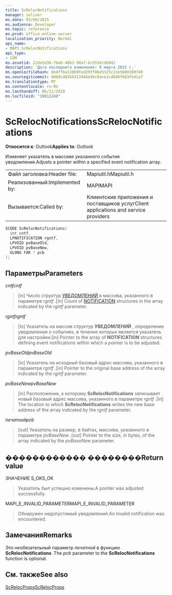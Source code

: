 ```yaml
---
title: ScRelocNotifications
manager: soliver
ms.date: 03/09/2015
ms.audience: Developer
ms.topic: reference
ms.prod: office-online-server
localization_priority: Normal
api_name:
- MAPI.ScRelocNotifications
api_type:
- COM
ms.assetid: 22de5d38-7be6-48b3-90a7-bc553dcdb042
description: 'Дата последнего изменения: 9 марта 2015 г.'
ms.openlocfilehash: bb4ff6a128b9fed29ff0be5325c21e5600389740
ms.sourcegitcommit: 9d60cd82b5413446e5bc8ace2cd689f683fb41a7
ms.translationtype: MT
ms.contentlocale: ru-RU
ms.lasthandoff: 06/11/2018
ms.locfileid: "19812240"
---
```

# <a name="screlocnotifications"></a><span data-ttu-id="15bff-103">ScRelocNotifications</span><span class="sxs-lookup"><span data-stu-id="15bff-103">ScRelocNotifications</span></span>

  
  
<span data-ttu-id="15bff-104">**Относится к**: Outlook</span><span class="sxs-lookup"><span data-stu-id="15bff-104">**Applies to**: Outlook</span></span> 
  
<span data-ttu-id="15bff-105">Изменяет указатель в массиве указанного события уведомления.</span><span class="sxs-lookup"><span data-stu-id="15bff-105">Adjusts a pointer within a specified event notification array.</span></span> 
  
|||
|:-----|:-----|
|<span data-ttu-id="15bff-106">Файл заголовка:</span><span class="sxs-lookup"><span data-stu-id="15bff-106">Header file:</span></span>  <br/> |<span data-ttu-id="15bff-107">Mapiutil.h</span><span class="sxs-lookup"><span data-stu-id="15bff-107">Mapiutil.h</span></span>  <br/> |
|<span data-ttu-id="15bff-108">Реализованный:</span><span class="sxs-lookup"><span data-stu-id="15bff-108">Implemented by:</span></span>  <br/> |<span data-ttu-id="15bff-109">MAPI</span><span class="sxs-lookup"><span data-stu-id="15bff-109">MAPI</span></span>  <br/> |
|<span data-ttu-id="15bff-110">Вызывается:</span><span class="sxs-lookup"><span data-stu-id="15bff-110">Called by:</span></span>  <br/> |<span data-ttu-id="15bff-111">Клиентские приложения и поставщиков услуг</span><span class="sxs-lookup"><span data-stu-id="15bff-111">Client applications and service providers</span></span>  <br/> |
   
```cpp
SCODE ScRelocNotifications(
  int cntf,
  LPNOTIFICATION rgntf,
  LPVOID pvBaseOld,
  LPVOID pvBaseNew,
  ULONG FAR * pcb
);
```

## <a name="parameters"></a><span data-ttu-id="15bff-112">Параметры</span><span class="sxs-lookup"><span data-stu-id="15bff-112">Parameters</span></span>

 <span data-ttu-id="15bff-113">_cntf_</span><span class="sxs-lookup"><span data-stu-id="15bff-113">_cntf_</span></span>
  
> <span data-ttu-id="15bff-114">[in] Число структур [УВЕДОМЛЕНИЙ](notification.md) в массива, указанного в параметре _rgntf_ .</span><span class="sxs-lookup"><span data-stu-id="15bff-114">[in] Count of [NOTIFICATION](notification.md) structures in the array indicated by the  _rgntf_ parameter.</span></span> 
    
 <span data-ttu-id="15bff-115">_rgntf_</span><span class="sxs-lookup"><span data-stu-id="15bff-115">_rgntf_</span></span>
  
> <span data-ttu-id="15bff-116">[in] Указатель на массив структур **УВЕДОМЛЕНИЙ** , определение уведомления о событиях, в течение которых является указатель для настройки.</span><span class="sxs-lookup"><span data-stu-id="15bff-116">[in] Pointer to the array of **NOTIFICATION** structures defining event notifications within which a pointer is to be adjusted.</span></span> 
    
 <span data-ttu-id="15bff-117">_pvBaseOld_</span><span class="sxs-lookup"><span data-stu-id="15bff-117">_pvBaseOld_</span></span>
  
> <span data-ttu-id="15bff-118">[in] Указатель на исходный базовый адрес массива, указанного в параметре _rgntf_ .</span><span class="sxs-lookup"><span data-stu-id="15bff-118">[in] Pointer to the original base address of the array indicated by the  _rgntf_ parameter.</span></span> 
    
 <span data-ttu-id="15bff-119">_pvBaseNew_</span><span class="sxs-lookup"><span data-stu-id="15bff-119">_pvBaseNew_</span></span>
  
> <span data-ttu-id="15bff-120">[in] Расположение, к которому **ScRelocNotifications** записывает новый базовый адрес массива, указанного в параметре _rgntf_ .</span><span class="sxs-lookup"><span data-stu-id="15bff-120">[in] The location to which **ScRelocNotifications** writes the new base address of the array indicated by the  _rgntf_ parameter.</span></span> 
    
 <span data-ttu-id="15bff-121">_печатной_</span><span class="sxs-lookup"><span data-stu-id="15bff-121">_pcb_</span></span>
  
> <span data-ttu-id="15bff-122">[out] Указатель на размер, в байтах, массива, указанного в параметре _pvBaseNew_ .</span><span class="sxs-lookup"><span data-stu-id="15bff-122">[out] Pointer to the size, in bytes, of the array indicated by the  _pvBaseNew_ parameter.</span></span> 
    
## <a name="return-value"></a><span data-ttu-id="15bff-123">������������ ��������</span><span class="sxs-lookup"><span data-stu-id="15bff-123">Return value</span></span>

<span data-ttu-id="15bff-124">ЗНАЧЕНИЕ S_OK</span><span class="sxs-lookup"><span data-stu-id="15bff-124">S_OK</span></span>
  
> <span data-ttu-id="15bff-125">Указатель был успешно изменены.</span><span class="sxs-lookup"><span data-stu-id="15bff-125">A pointer was adjusted successfully.</span></span>
    
<span data-ttu-id="15bff-126">MAPI_E_INVALID_PARAMETER</span><span class="sxs-lookup"><span data-stu-id="15bff-126">MAPI_E_INVALID_PARAMETER</span></span>
  
> <span data-ttu-id="15bff-127">Обнаружен недопустимый уведомлений.</span><span class="sxs-lookup"><span data-stu-id="15bff-127">An invalid notification was encountered.</span></span>
    
## <a name="remarks"></a><span data-ttu-id="15bff-128">Замечания</span><span class="sxs-lookup"><span data-stu-id="15bff-128">Remarks</span></span>

<span data-ttu-id="15bff-129">Это необязательный параметр _печатной_ в функцию **ScRelocNotifications** .</span><span class="sxs-lookup"><span data-stu-id="15bff-129">The  _pcb_ parameter to the **ScRelocNotifications** function is optional.</span></span> 
  
## <a name="see-also"></a><span data-ttu-id="15bff-130">См. также</span><span class="sxs-lookup"><span data-stu-id="15bff-130">See also</span></span>



[<span data-ttu-id="15bff-131">ScRelocProps</span><span class="sxs-lookup"><span data-stu-id="15bff-131">ScRelocProps</span></span>](screlocprops.md)

